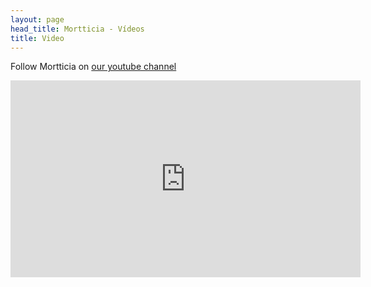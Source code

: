 ```yaml
---
layout: page
head_title: Mortticia - Vídeos
title: Video
---
```


Follow Mortticia on [our youtube channel](https://www.youtube.com/channel/UCIFeUby17-fzxNXec4SFRUw)

<iframe width="560" height="315" src="https://www.youtube.com/embed/videoseries?list=PLzoCjTekhcCDNG-wGLOdd6I1nHyvapqQV" frameborder="0" allowfullscreen></iframe>

